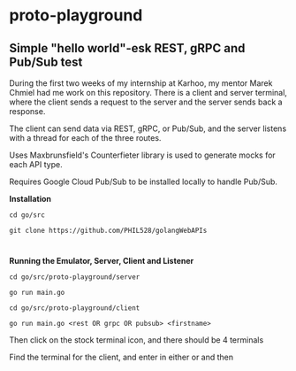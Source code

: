 # proto-playground

## Simple "hello world"-esk REST, gRPC and Pub/Sub test

During the first two weeks of my internship at Karhoo, my mentor Marek Chmiel had me work on this repository. There is a client and server terminal, where the client sends a request to the server and the server sends back a response. 

The client can send data via REST, gRPC, or Pub/Sub, and the server listens with a thread for each of the three routes. 

Uses Maxbrunsfield's Counterfieter library is used to generate mocks for each API type.

Requires Google Cloud Pub/Sub to be installed locally to handle Pub/Sub. 




**Installation** 
 
```cd go/src ```

```git clone https://github.com/PHIL528/golangWebAPIs```

<div> <h1></h1></div>
 
**Running the Emulator, Server, Client and Listener**

```cd go/src/proto-playground/server```

```go run main.go```


```cd go/src/proto-playground/client```

```go run main.go <rest OR grpc OR pubsub> <firstname>```

Then click on the stock terminal icon, and there should be 4 terminals

Find the terminal for the client, and enter in either <rest> <grpc> or <pubsub> and then <firstname>


